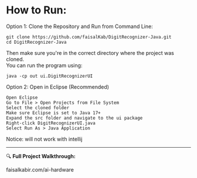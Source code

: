 # How to Run:

Option 1: Clone the Repository and Run from Command Line:

    git clone https://github.com/faisalKab/DigitRecognizer-Java.git
    cd DigitRecognizer-Java

Then make sure you're in the correct directory where the project was cloned.  
You can run the program using:

    java -cp out ui.DigitRecognizerUI

Option 2: Open in Eclipse (Recommended)

    Open Eclipse  
    Go to File > Open Projects from File System  
    Select the cloned folder  
    Make sure Eclipse is set to Java 17+  
    Expand the src folder and navigate to the ui package  
    Right-click DigitRecognizerUI.java  
    Select Run As > Java Application

Notice: will not work with intellij

---

🔍 **Full Project Walkthrough:**  

faisalkabir.com/ai-hardware
